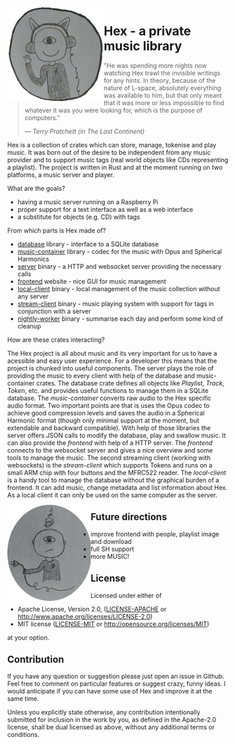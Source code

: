 <img align="left" src="assets/github.png" width="220px"/>

#  Hex - a private music library
> "He was spending more nights now watching Hex trawl the invisible writings for any hints. In theory, because of the nature of L-space, absolutely everything was available to him, but that only meant that it was more or less impossible to find whatever it was you were looking for, which is the purpose of computers."
>
> &mdash; <cite>Terry Pratchett (in _The Last Continent_)</cite>

Hex is a collection of crates which can store, manage, tokenise and play music. It was born out of the desire to be independent from any music provider and to support music tags (real world objects like CDs representing a playlist). The project is written in Rust and at the moment running on two platforms, a music server and player.

What are the goals?
 * having a music server running on a Raspberry Pi
 * proper support for a text interface as well as a web interface
 * a substitute for objects (e.g. CD) with tags

From which parts is Hex made of?
 * [database](database/) library - interface to a SQLite database
 * [music-container](music-container/) library - codec for the music with Opus and Spherical Harmonics
 * [server](server) binary - a HTTP and websocket server providing the necessary calls
 * [frontend](frontend) website - nice GUI for music management
 * [local-client](local-client) binary - local management of the music collection without any server
 * [stream-client](stream-client) binary - music playing system with support for tags in conjunction with a server
 * [nightly-worker](nightly-worker) binary - summarise each day and perform some kind of cleanup

How are these crates interacting?

The Hex project is all about music and its very important for us to have a acessible and easy user experience. For a developer this means that the project is chunked into useful components. The server plays the role of providing the music to every client with help of the database and music-container crates. The database crate defines all objects like _Playlist_, _Track_, _Token_, etc. and provides useful functions to manage them in a SQLite database. The _music-container_ converts raw audio to the Hex specific audio format. Two important points are that is uses the Opus codec to achieve good compression levels and saves the audio in a Spherical Harmonic format (though only minimal support at the moment, but extendable and backward compatible). With help of those libraries the server offers JSON calls to modify the database, play and swallow music. It can also provide the _frontend_ with help of a HTTP server. The _frontend_ connects to the websocket server and gives a nice overview and some tools to manage the music. The second streaming client (working with websockets) is the _stream-client_ which supports Tokens and runs on a small ARM chip with four buttons and the MFRC522 reader. The _local-client_ is a handy tool to manage the database without the graphical burden of a frontend. It can add music, change metadata and list information about Hex. As a local client it can only be used on the same computer as the server.

<img align="left" src="assets/zyklop_confused.png" width="190px"/>

## Future directions
 * improve frontend with people, playlist image and download
 * full SH support
 * more MUSIC!

## License

Licensed under either of

- Apache License, Version 2.0, ([LICENSE-APACHE](LICENSE-APACHE) or <http://www.apache.org/licenses/LICENSE-2.0>)
- MIT license ([LICENSE-MIT](LICENSE-MIT) or <http://opensource.org/licenses/MIT>)

at your option.

## Contribution
If you have any question or suggestion please just open an issue in Github. Feel free to comment on particular features or suggest crazy, funny ideas. I would anticipate if you can have some use of Hex and improve it at the same time.

Unless you explicitly state otherwise, any contribution intentionally submitted for inclusion in the work by you, as defined in the Apache-2.0 license, shall be dual licensed as above, without any additional terms or conditions.
